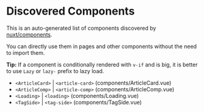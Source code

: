 # Discovered Components

This is an auto-generated list of components discovered by [nuxt/components](https://github.com/nuxt/components).

You can directly use them in pages and other components without the need to import them.

**Tip:** If a component is conditionally rendered with `v-if` and is big, it is better to use `Lazy` or `lazy-` prefix to lazy load.

- `<ArticleCard>` | `<article-card>` (components/ArticleCard.vue)
- `<ArticleComp>` | `<article-comp>` (components/ArticleComp.vue)
- `<Loading>` | `<loading>` (components/Loading.vue)
- `<TagSide>` | `<tag-side>` (components/TagSide.vue)
